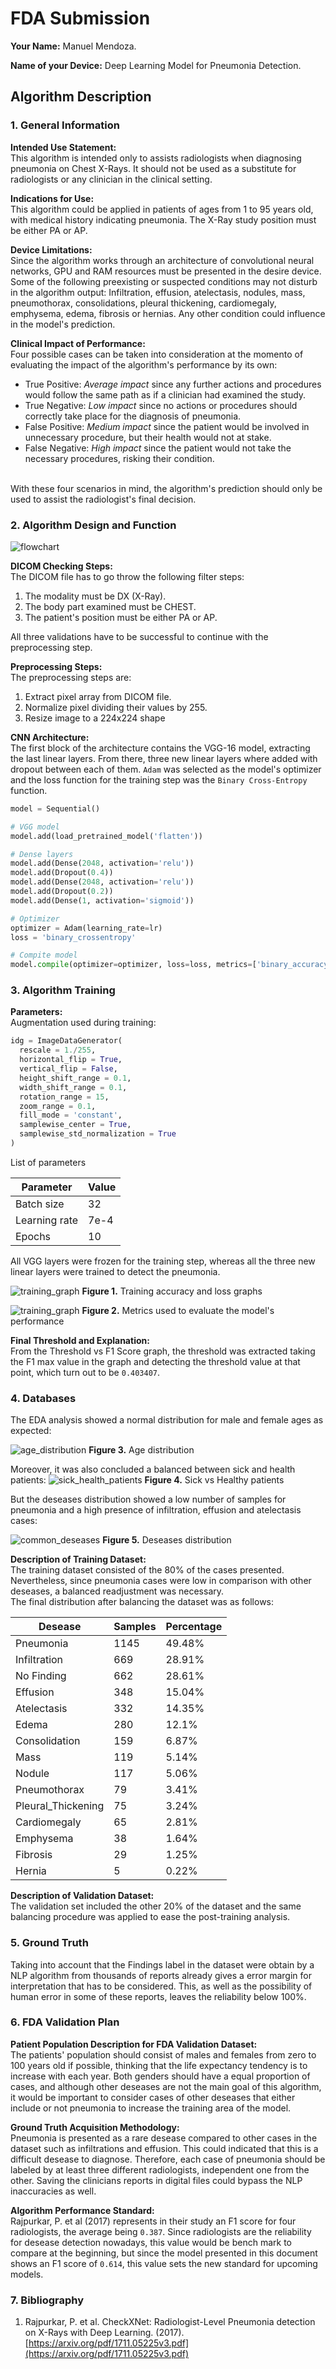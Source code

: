 # FDA  Submission

**Your Name:** Manuel Mendoza.

**Name of your Device:** Deep Learning Model for Pneumonia Detection.

## Algorithm Description

### 1. General Information

**Intended Use Statement:**
<br>This algorithm is intended only to assists radiologists when diagnosing pneumonia on Chest X-Rays. It should not be used as a substitute for radiologists or any clinician in the clinical setting.

**Indications for Use:**
<br>This algorithm could be applied in patients of ages from 1 to 95 years old, with medical history indicating pneumonia. The X-Ray study position must be either PA or AP.

**Device Limitations:**
<br>Since the algorithm works through an architecture of convolutional neural networks, GPU and RAM resources must be presented in the desire device.
Some of the following preexisting or suspected conditions may not disturb in the algorithm output: Infiltration, effusion, atelectasis, nodules, mass, pneumothorax, consolidations, pleural thickening, cardiomegaly, emphysema, edema, fibrosis or hernias. Any other condition could influence in the model's prediction.

**Clinical Impact of Performance:**
<br>Four possible cases can be taken into consideration at the momento of evaluating the impact of the algorithm's performance by its own:
- True Positive: *Average impact* since any further actions and procedures would follow the same path as if a clinician had examined the study.
- True Negative: *Low impact* since no actions or procedures should correctly take place for the diagnosis of pneumonia.
- False Positive: *Medium impact* since the patient would be involved in unnecessary procedure, but their health would not at stake.
- False Negative: *High impact* since the patient would not take the necessary procedures, risking their condition.

<br>With these four scenarios in mind, the algorithm's prediction should only be used to assist the radiologist's final decision.

### 2. Algorithm Design and Function

![flowchart](images/flowchart.png)

**DICOM Checking Steps:**
<br>The DICOM file has to go throw the following filter steps:
1. The modality must be DX (X-Ray).
2. The body part examined must be CHEST.
3. The patient's position must be either PA or AP.

All three validations have to be successful to continue with the preprocessing step.

**Preprocessing Steps:**
<br>The preprocessing steps are:
1. Extract pixel array from DICOM file.
2. Normalize pixel dividing their values by 255.
3. Resize image to a 224x224 shape

**CNN Architecture:**
<br>The first block of the architecture contains the VGG-16 model, extracting the last linear layers. From there, three new linear layers where added with dropout between each of them. `Adam` was selected as the model's optimizer and the loss function for the training step was the `Binary Cross-Entropy` function.

```python
model = Sequential()

# VGG model
model.add(load_pretrained_model('flatten'))

# Dense layers
model.add(Dense(2048, activation='relu'))
model.add(Dropout(0.4))
model.add(Dense(2048, activation='relu'))
model.add(Dropout(0.2))
model.add(Dense(1, activation='sigmoid'))

# Optimizer
optimizer = Adam(learning_rate=lr)
loss = 'binary_crossentropy'

# Compite model
model.compile(optimizer=optimizer, loss=loss, metrics=['binary_accuracy'])
```

### 3. Algorithm Training

**Parameters:**
<br>Augmentation used during training:

```python
idg = ImageDataGenerator(
  rescale = 1./255,
  horizontal_flip = True,
  vertical_flip = False,
  height_shift_range = 0.1,
  width_shift_range = 0.1,
  rotation_range = 15,
  zoom_range = 0.1,
  fill_mode = 'constant',
  samplewise_center = True,
  samplewise_std_normalization = True
)
```

List of parameters

| Parameter     | Value     |
|---------------|-----------|
| Batch size    | 32        |
| Learning rate | 7e-4      |
| Epochs        | 10        |

All VGG layers were frozen for the training step, whereas all the three new linear layers were trained to detect the pneumonia.

![training_graph](images/training.png)
**Figure 1.** Training accuracy and loss graphs

![training_graph](images/metrics.png)
**Figure 2.** Metrics used to evaluate the model's performance

**Final Threshold and Explanation:**
<br>From the Threshold vs F1 Score graph, the threshold was extracted taking the F1 max value in the graph and detecting the threshold value at that point, which turn out to be `0.403407`.

### 4. Databases
The EDA analysis showed a normal distribution for male and female ages as expected:

![age_distribution](images/age_distribution.png)
**Figure 3.** Age distribution

Moreover, it was also concluded a balanced between sick and health patients:
![sick_health_patients](images/sick_health_patients.png)
**Figure 4.** Sick vs Healthy patients

But the deseases distribution showed a low number of samples for pneumonia and a high presence of infiltration, effusion and atelectasis cases:

![common_deseases](images/common_deseases.png)
**Figure 5.** Deseases distribution

**Description of Training Dataset:**
<br>The training dataset consisted of the 80% of the cases presented. Nevertheless, since pneumonia cases were low in comparison with other deseases, a balanced readjustment was necessary.
<br>The final distribution after balancing the dataset was as follows:

|Desease              | Samples  | Percentage  |
|---------------------|----------|-------------|
|Pneumonia            | 1145     | 49.48%      |
|Infiltration         | 669      | 28.91%      |
|No Finding           | 662      | 28.61%      |
|Effusion             | 348      | 15.04%      |
|Atelectasis          | 332      | 14.35%      |
|Edema                | 280      | 12.1%       |
|Consolidation        | 159      | 6.87%       |
|Mass                 | 119      | 5.14%       |
|Nodule               | 117      | 5.06%       |
|Pneumothorax         | 79       | 3.41%       |
|Pleural_Thickening   | 75       | 3.24%       |
|Cardiomegaly         | 65       | 2.81%       |
|Emphysema            | 38       | 1.64%       |
|Fibrosis             | 29       | 1.25%       |
|Hernia               | 5        | 0.22%       |

**Description of Validation Dataset:**
<br>The validation set included the other 20% of the dataset and the same balancing procedure was applied to ease the post-training analysis.

### 5. Ground Truth
Taking into account that the Findings label in the dataset were obtain by a NLP algorithm from thousands of reports already gives a error margin for interpretation that has to be considered. This, as well as the possibility of human error in some of these reports, leaves the reliability below 100%.

### 6. FDA Validation Plan

**Patient Population Description for FDA Validation Dataset:**
<br>The patients' population should consist of males and females from zero to 100 years old if possible, thinking that the life expectancy tendency is to increase with each year. Both genders should have a equal proportion of cases, and although other deseases are not the main goal of this algorithm, it would be important to consider cases of other deseases that either include or not pneumonia to increase the training area of the model.

**Ground Truth Acquisition Methodology:**
<br>Pneumonia is presented as a rare desease compared to other cases in the dataset such as infiltrations and effusion. This could indicated that this is a difficult desease to diagnose. Therefore, each case of pneumonia should be labeled by at least three different radiologists, independent one from the other. Saving the clinicians reports in digital files could bypass the NLP inaccuracies as well.

**Algorithm Performance Standard:**
<br>Rajpurkar, P. et al (2017) represents in their study an F1 score for four radiologists, the average being `0.387`. Since radiologists are the reliability for desease detection nowadays, this value would be bench mark to compare at the beginning, but since the model presented in this document shows an F1 score of `0.614`, this value sets the new standard for upcoming models.


### 7. Bibliography
1. Rajpurkar, P. et al. CheckXNet: Radiologist-Level Pneumonia detection on X-Rays with Deep Learning. (2017). [https://arxiv.org/pdf/1711.05225v3.pdf](https://arxiv.org/pdf/1711.05225v3.pdf)
